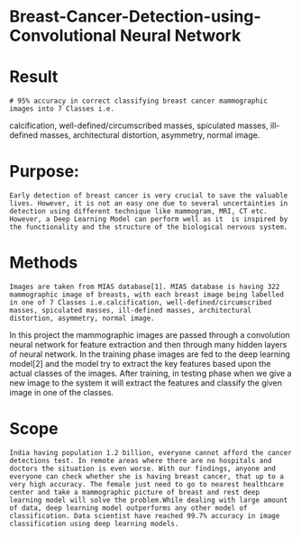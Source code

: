 # Breast-Cancer-Detection-using-Convolutional Neural Network

# Result
	# 95% accuracy in correct classifying breast cancer mammographic images into 7 Classes i.e.
calcification, well-defined/circumscribed masses, spiculated masses, ill-defined masses, architectural distortion, asymmetry, normal image.

# Purpose:
	Early detection of breast cancer is very crucial to save the valuable lives. However, it is not an easy one due to several uncertainties in detection using different technique like mammogram, MRI, CT etc. However, a Deep Learning Model can perform well as it  is inspired by the functionality and the structure of the biological nervous system.


# Methods 
	Images are taken from MIAS database[1]. MIAS database is having 322 mammographic image of breasts, with each breast image being labelled in one of 7 Classes i.e.calcification, well-defined/circumscribed masses, spiculated masses, ill-defined masses, architectural distortion, asymmetry, normal image.
In this project the mammographic images are passed through a convolution neural network for feature extraction and then through many hidden layers of neural network. In the training phase images are fed to the deep learning model[2] and the model try to extract the key features based upon the actual classes of the images. After training, in testing phase when we give a new image to the system it will extract the features and classify the given image in one of the classes.



# Scope
	India having population 1.2 billion, everyone cannot afford the cancer detections test. In remote areas where there are no hospitals and doctors the situation is even worse. With our findings, anyone and everyone can check whether she is having breast cancer, that up to a very high accuracy. The female just need to go to nearest healthcare center and take a mammographic picture of breast and rest deep learning model will solve the problem.While dealing with large amount of data, deep learning model outperforms any other model of classification. Data scientist have reached 99.7% accuracy in image classification using deep learning models.

